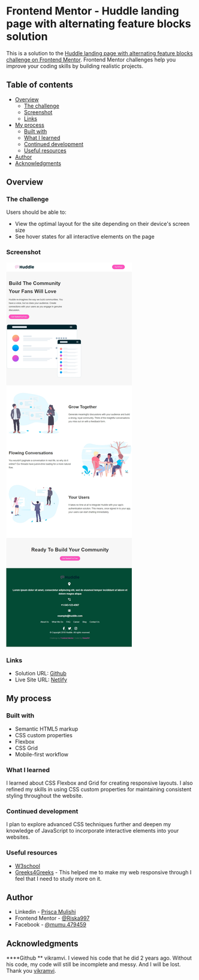 # Frontend Mentor - Huddle landing page with alternating feature blocks solution

This is a solution to the [Huddle landing page with alternating feature blocks challenge on Frontend Mentor](https://www.frontendmentor.io/challenges/huddle-landing-page-with-alternating-feature-blocks-5ca5f5981e82137ec91a5100). Frontend Mentor challenges help you improve your coding skills by building realistic projects. 

## Table of contents

- [Overview](#overview)
  - [The challenge](#the-challenge)
  - [Screenshot](#screenshot)
  - [Links](#links)
- [My process](#my-process)
  - [Built with](#built-with)
  - [What I learned](#what-i-learned)
  - [Continued development](#continued-development)
  - [Useful resources](#useful-resources)
- [Author](#author)
- [Acknowledgments](#acknowledgments)


## Overview

### The challenge

Users should be able to:

- View the optimal layout for the site depending on their device's screen size
- See hover states for all interactive elements on the page

### Screenshot

![alt text](image.png)


### Links

- Solution URL: [Github](https://github.com/Riska997/huddle-landing-page-with-alternating-feature-blocks-master.git)
- Live Site URL: [Netlify](https://deluxe-biscuit-81ea0e.netlify.app/)

## My process

### Built with

- Semantic HTML5 markup
- CSS custom properties
- Flexbox
- CSS Grid
- Mobile-first workflow

### What I learned

I learned about CSS Flexbox and Grid for creating responsive layouts. I also refined my skills in using CSS custom properties for maintaining consistent styling throughout the website.


### Continued development

I plan to explore advanced CSS techniques further and deepen my knowledge of JavaScript to incorporate interactive elements into your websites.

### Useful resources

- [W3school](https://www.w3schools.com/) 
- [Greeks4Greeks](https://www.geeksforgeeks.org/html-responsive-web-design/) - This helped me to make my web responsive through I feel that I need to study more on it.


## Author

- Linkedin - [ Prisca Mulishi](www.linkedin.com/in/prisca-mulishi-3994702a2)
- Frontend Mentor - [ @Riska997](https://www.frontendmentor.io/profile/Riska997)
- Facebook - [@mumu.479459](https://www.facebook.com/mumu.479459/)


## Acknowledgments

****Github **
vikramvi. I viewed his code that he did 2 years ago. Without his code, my code will still be incomplete and messy. And I will be lost. Thank you [vikramvi](https://github.com/vikramvi/Huddle-landing-page-with-alternating-feature-blocks/blob/main/styles/style.css#L1C1-L738C2).

